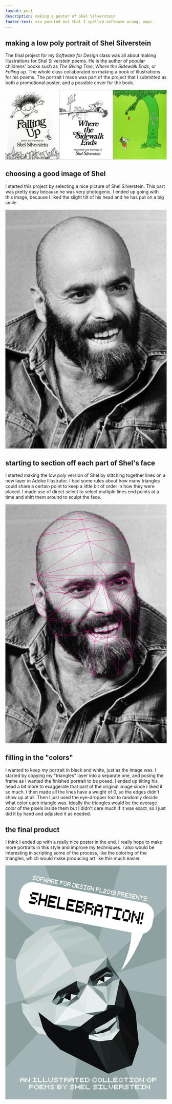 ```yaml
---
layout: post
description: making a poster of Shel Silverstein
footer-text: viv pointed out that I spelled software wrong. oops.
---
```

## making a low poly portrait of Shel Silverstein
The final project for my _Software for Design_ class was all about making illustrations for Shel Silverstein poems. He is the author of popular childrens' books such as _The Giving Tree_, _Where the Sidewalk Ends_, or _Falling up_. The whole class collaborated on making a book of illustrations for his poems. The portrait I made was part of the project that I submitted as both a promotional poster, and a possible cover for the book.

![Three book covers. First, the cover of the book 'Falling Up.' The cover features a kid flying up into the sky away from a city skyline. Next, the over of the book 'Where the Sidewalk Ends.' The cover features a couple of children looking over a sheer cliff, where a sidewalk ends. Last, the cover of the book 'The Giving Tree.' The cover features a tree dropping an apple into a child's hands.](/assets/shel0.webp "Falling Up, Where the Sidewalk Ends, and The Giving Tree")

## choosing a good image of Shel
I started this project by selecting a nice picture of Shel Silverstein. This part was pretty easy because he was very photogenic. I ended up going with this image, because I liked the slight tilt of his head and he has put on a big smile.

![A black and white picture of Shel Silverstein. He has a bald head with thick eyebrows and a bushy beard.](/assets/shel3.webp "Shel Silverstein")

## starting to section off each part of Shel's face
I started making the low poly version of Shel by stitching together lines on a new layer in Adobe Illustrator. I had some rules about how many triangles could share a certain point to keep a little bit of order in how they were placed. I made use of direct select to select multiple lines end points at a time and shift them around to sculpt the face.

![A work-in-progress picture of the Shel portrait. He has magenta lines covering his face in order use triangles to define the shape of his face.](/assets/shel4.webp "Wireframe of Shel's Face")

## filling in the "colors"
I wanted to keep my portrait in black and white, just as the image was. I started by copying my "triangles" layer into a separate one, and posing the frame as I wanted the finished portrait to be posed. I ended up tilting his head a bit more to exaggerate that part of the original image since I liked it so much. I then made all the lines have a weight of 0, so the edges didn't show up at all. Then I just used the eye-dropper tool to randomly decide what color each triangle was. Ideally the triangles would be the average color of the pixels inside them but I didn't care much if it was exact, so I just did it by hand and adjusted it as needed.

## the final product
I think I ended up with a really nice poster in the end. I really hope to make more portraits in this style and improve my techniques. I also would be interesting in scripting some of the process, like the coloring of the triangles, which would make producing art like this much easier.

![My final portrait of Shel, it makes use of a low-poly art style, where shapes are made up of several different sized triangles. A speech bubble reads 'Shelebration' abover his head.](/assets/shel5.webp "My Portrait of Shel Silverstein")